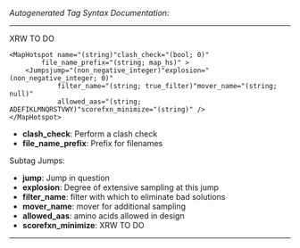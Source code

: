 _Autogenerated Tag Syntax Documentation:_

---
XRW TO DO

```
<MapHotspot name="(string)"clash_check="(bool; 0)"
        file_name_prefix="(string; map_hs)" >
    <Jumpsjump="(non_negative_integer)"explosion="(non_negative_integer; 0)"
            filter_name="(string; true_filter)"mover_name="(string; null)"
            allowed_aas="(string; ADEFIKLMNQRSTVWY)"scorefxn_minimize="(string)" />
</MapHotspot>
```

-   **clash_check**: Perform a clash check
-   **file_name_prefix**: Prefix for filenames


Subtag Jumps:   

-   **jump**: Jump in question
-   **explosion**: Degree of extensive sampling at this jump
-   **filter_name**: filter with which to eliminate bad solutions
-   **mover_name**: mover for additional sampling
-   **allowed_aas**: amino acids allowed in design
-   **scorefxn_minimize**: XRW TO DO

---
